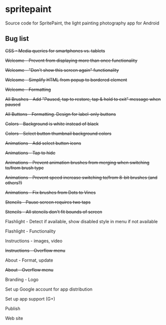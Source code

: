 # spritepaint
Source code for SpritePaint, the light painting photography app for Android



## Bug list


~~CSS - Media queries for smartphones vs. tablets~~

~~Welcome - Prevent from displaying more than once functionality~~

~~Welcome - "Don't show this screen again" functionality~~


~~Welcome - Simplify HTML from popup to bordered element~~

~~Welcome - Formatting~~

~~All Brushes - Add "Paused, tap to restore, tap & hold to exit" message when paused~~

~~All Buttons - Formatting. Design for label-only buttons~~

~~Colors - Background is white instead of black~~

~~Colors - Select button thumbnail background colors~~

~~Animations - Add select button icons~~
	
~~Animations - Tap to hide~~

~~Animations - Prevent animation brushes from merging when switching to/from brush type~~

~~Animations - Prevent speed increase switching to/from 8-bit brushes (and others?)~~

~~Animations - Fix brushes from Dots to Vines~~

~~Stencils - Pause screen requires two taps~~

~~Stencils - All stencils don't fit bounds of screen~~

Flashlight - Detect if available, show disabled style in menu if not available

Flashlight - Functionality

Instructions - images, video

~~Instructions - Overflow menu~~

About - Format, update

~~About - Overflow menu~~

Branding - Logo

Set up Google account for app distribution

Set up app support (G+)

Publish


Web site